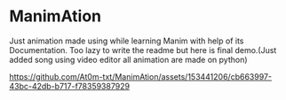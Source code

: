 # ManimAtion
Just animation made using while learning Manim with help of its Documentation.
Too lazy to write the readme but here is final demo.(Just added song using video editor all animation are made on python)


https://github.com/At0m-txt/ManimAtion/assets/153441206/cb663997-43bc-42db-b717-f78359387929



